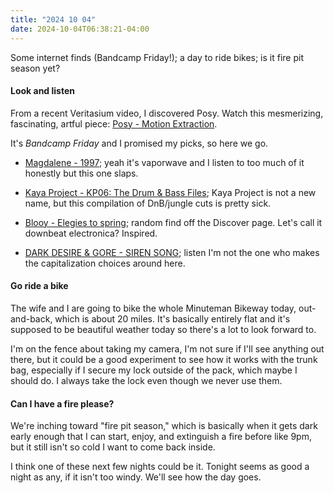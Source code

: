 ```yaml
---
title: "2024 10 04"
date: 2024-10-04T06:38:21-04:00
---
```


Some internet finds (Bandcamp Friday!); a day to ride bikes; is it fire pit
season yet?

#### Look and listen

From a recent Veritasium video, I discovered Posy. Watch this mesmerizing,
fascinating, artful piece: [Posy - Motion Extraction](https://youtu.be/NSS6yAMZF78?si=Oyxny-6-ufDymvp9).

It's *Bandcamp Friday* and I promised my picks, so here we go.

* [Magdalene - 1997](https://magdalenevapor.bandcamp.com/album/1997); yeah it's
  vaporwave and I listen to too much of it honestly but this one slaps.

* [Kaya Project - KP06: The Drum & Bass Files](https://sebtaylor.bandcamp.com/album/kp06-the-drum-bass-files);
  Kaya Project is not a new name, but this compilation of DnB/jungle cuts is
  pretty sick.

* [Blooy - Elegies to spring](https://sine-music.bandcamp.com/album/elegies-to-spring);
  random find off the Discover page. Let's call it downbeat electronica? Inspired.

* [DARK DESIRE & GORE - SIREN SONG](https://celadonplaza.bandcamp.com/album/siren-song);
  listen I'm not the one who makes the capitalization choices around here.

#### Go ride a bike

The wife and I are going to bike the whole Minuteman Bikeway today,
out-and-back, which is about 20 miles. It's basically entirely flat and it's
supposed to be beautiful weather today so there's a lot to look forward to.

I'm on the fence about taking my camera, I'm not sure if I'll see anything out
there, but it could be a good experiment to see how it works with the trunk bag,
especially if I secure my lock outside of the pack, which maybe I should do. I
always take the lock even though we never use them.

#### Can I have a fire please?

We're inching toward "fire pit season," which is basically when it gets dark
early enough that I can start, enjoy, and extinguish a fire before like 9pm, but
it still isn't so cold I want to come back inside.

I think one of these next few nights could be it. Tonight seems as good a night
as any, if it isn't too windy. We'll see how the day goes.
